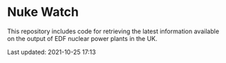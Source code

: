 # Nuke Watch

This repository includes code for retrieving the latest information available on the output of EDF nuclear power plants in the UK.

Last updated: 2021-10-25 17:13